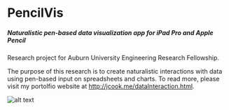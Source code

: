 # PencilVis
##### Naturalistic pen-based data visualization app for iPad Pro and Apple Pencil

Research project for Auburn University Engineering Research Fellowship.

The purpose of this research is to create naturalistic interactions with data using pen-based input on spreadsheets and charts. To read more, please visit my portolfio website at http://jcook.me/dataInteraction.html.

![alt text](https://drive.google.com/uc?id=0B0RNg9f7VJiEVTItUEtWMWVORjg)
